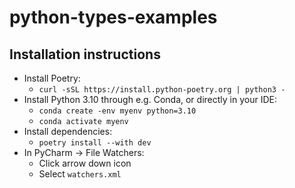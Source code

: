 # python-types-examples

## Installation instructions

- Install Poetry:
  - `curl -sSL https://install.python-poetry.org | python3 -`
- Install Python 3.10 through e.g. Conda, or directly in your IDE:
  - `conda create -env myenv python=3.10`
  - `conda activate myenv`
- Install dependencies:
  - `poetry install --with dev`
- In PyCharm -> File Watchers:
  - Click arrow down icon
  - Select `watchers.xml`

